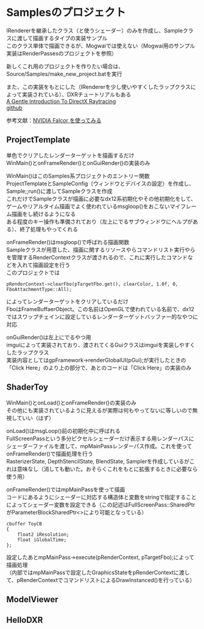 # Samplesのプロジェクト


IRendererを継承したクラス（と使うシェーダー）のみを作成し、Sampleクラスに渡して描画するタイプの実装サンプル  
このクラス単体で描画できるが、Mogwaiでは使えない（Mogwai用のサンプル実装はRenderPassesのプロジェクトを参照）  

新しくこれ用のプロジェクトを作りたい場合は、Source/Samples/make_new_project.batを実行  

また、この実装をもとにした（IRendererを少し使いやすくしたラップクラスによって実装されている）、DXRチュートリアルもある  
[A Gentle Introduction To DirectX Raytracing](http://cwyman.org/code/dxrTutors/dxr_tutors.md.html)  
[github](https://github.com/NVIDIAGameWorks/GettingStartedWithRTXRayTracing)  

参考文献：[NVIDIA Falcor を使ってみる](https://shikihuiku.github.io/post/falcor_getting_started/  )

## ProjectTemplate
単色でクリアしたレンダーターゲットを描画するだけ  
WinMain()とonFrameRender()とonGuiRender()の実装のみ  

WinMain()はこのSamples系プロジェクトのエントリー関数  
ProjectTemplateとSampleConfig（ウィンドウとデバイスの設定）を作成し、Sample;;run()に渡してSampleクラスを作成  
これだけでSampleクラスが描画に必要なdx12系初期化やその他初期化をして、ゲームやリアルタイム描画でよく使われているmsgloop()をおこないマイフレーム描画をし続けるようになる  
ある程度のキー操作も準備されており（左上にでるサブウィンドウにヘルプがある）、終了処理もやってくれる  

onFrameRender()はmsgloop()で呼ばれる描画関数  
Sampleクラスが用意した、描画に関するリソースやらコマンドリスト実行やらを管理するRenderContextクラスが渡されるので、これに実行したコマンドなどを入れて描画設定を行う  
このプロジェクトでは

    pRenderContext->clearFbo(pTargetFbo.get(), clearColor, 1.0f, 0, FboAttachmentType::All);
    
によってレンダーターゲットをクリアしているだけ  
FboはFrameBuffaerObject。この名前はOpenGLで使われている名前で、dx12ではスワップチェインに設定しているレンダーターゲットバッファー的なやつに対応  

onGuiRender()は左上にでるやつ用  
imguiによって実装されており、渡されてくるGuiクラスはimguiを実装しやすくしたラップクラス  
実装内容としてはgpFramework->renderGlobalUI(pGui);が実行したときの「Click Here」のより上の部分で、あとのコードは「Click Here」の実装のみ  

## ShaderToy
WinMain()とonLoad()とonFrameRender()の実装のみ  
その他にも実装されているように見えるが実際は何もやってないに等しいので無視していい（はず）  

onLoad()はmsgLoop()前の初期化中に呼ばれる  
FullScreenPassという多分ピクセルシェーダーだけ表示する用レンダーパスにシェーダーファイルを渡して、mpMainPassレンダーパス作成。これを使ってonFrameRender()で描画処理を行う  
RasterizerState, DepthStencilState, BlendState, Samplerを作成しているがこれは意味なし（消しても動いた。おそらくこれをもとに拡張するときに必要なら使う用）  

onFrameRender()ではmpMainPassを使って描画  
コードにあるようにシェーダーに対応する構造体と変数をstringで指定することによってシェーダー変数を設定できる（この記述はFullScreenPass::SharedPtrがParameterBlockSharedPtr<>により可能となっている）  

    cbuffer ToyCB
    {
        float2 iResolution;
        float iGlobalTime;
    };
設定したあとmpMainPass->execute(pRenderContext, pTargetFbo);によって描画処理  
（内部ではmpMainPassで設定したGraphicsStateをpRenderContextに渡して、pRenderContextでコマンドリストによるDrawInstanced()を行っている）  


## ModelViewer

## HelloDXR


<!--stackedit_data:
eyJoaXN0b3J5IjpbLTcyMTc3MjA4OSwxMzM4ODkwMDUwLDIwNz
M4MjAxNTEsLTE1MjczNDI5NzMsLTgzODUwMjI3NywtMzY1MTky
MiwtMTA5NTU1NjMwMywtMTAxNzk5MjkzOSwtMTI5NzgyNjczLD
gyNDU3MDE3MywxMDYwMzM2MDk5LC0xNDc0NzAwMjIsLTE2NDQ1
NDcwNTgsLTE1ODY2OTQ0NDksMTc3ODkxOTU5NywzMDIyMDU4OD
csOTQ2NDc4MjkzLDc1NjU3Mjc4OV19
-->